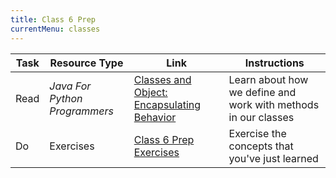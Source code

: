 ```yaml
---
title: Class 6 Prep
currentMenu: classes
---
```


Task | Resource Type | Link | Instructions
|----|---------------|------|-------------|
Read | *Java For Python Programmers* | [Classes and Object: Encapsulating Behavior](../../java4python/classes-and-objects-encapsulating-behavior/) | Learn about how we define and work with methods in our classes
Do | Exercises | [Class 6 Prep Exercises](exercises.html) | Exercise the concepts that you've just learned
